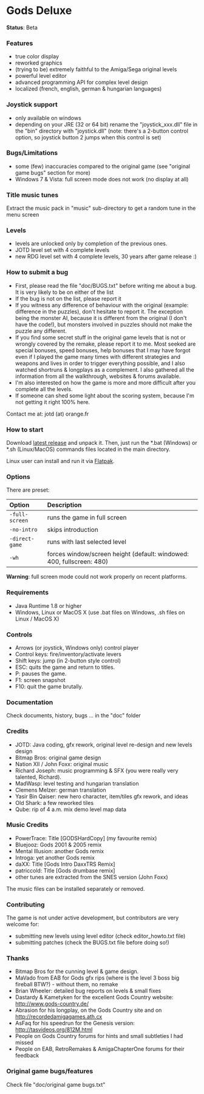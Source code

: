 # Gods Deluxe

**Status**: Beta

### Features
- true color display
- reworked graphics
- (trying to be) extremely faithful to the Amiga/Sega original levels
- powerful level editor
- advanced programming API for complex level design
- localized (french, english, german & hungarian languages)

### Joystick support
- only available on windows
- depending on your JRE (32 or 64 bit) rename the "joystick_xxx.dll" file in the "bin" directory with "joystick.dll"
  (note: there's a 2-button control option, so joystick button 2 jumps when this control is set)
  
### Bugs/Limitations
- some (few) inaccuracies compared to the original game (see "original game bugs" section for more)
- Windows 7 & Vista: full screen mode does not work (no display at all)

### Title music tunes
Extract the music pack in "music" sub-directory to get a random tune in the menu screen

### Levels
- levels are unlocked only by completion of the previous ones.
- JOTD level set with 4 complete levels
- new RDG level set with 4 complete levels, 30 years after game release :)

### How to submit a bug
- First, please read the file "doc/BUGS.txt" before writing me about a bug. It is very likely to be on
  either of the list
- If the bug is not on the list, please report it
- If you witness any difference of behaviour with the original (example: difference in the puzzles),
  don't hesitate to report it. The exception being the monster AI,  because it is different from the
  original (I don't have the code!), but monsters involved in puzzles should not make the puzzle any
  different.
- If you find some secret stuff in the original game levels that is not or wrongly covered by the remake,
  please report it to me. Most seeked are special bonuses, speed bonuses, help bonuses that I may have
  forgot even if I played the game many times with different strategies and weapons and lives in order to
  trigger everything possible, and I also watched shortruns & longplays as a complement. I also gathered
  all the information from all the walkthrough, websites & forums available.
- I'm also interested on how the game is more and more difficult after you complete all the levels.
- If someone can shed some light about the scoring system, because I'm not getting it right 100% here.

Contact me at: jotd (at) orange.fr

### How to start
Download [latest release](https://github.com/jotd666/gods-deluxe/releases) and unpack it.
Then, just run the *.bat (Windows) or *.sh (Linux/MacOS) commands files located in the main directory.

Linux user can install and run it via [Flatpak](https://flathub.org/it/apps/io.github.jotd666.gods-deluxe).

### Options
There are preset:

| Option            | Description                                                           |
| :---------------- | :-------------------------------------------------------------------- |
| `-full-screen`    | runs the game in full screen                                          |
| `-no-intro`       | skips introduction                                                    |
| `-direct-game`    | runs with last selected level                                         |
| `-wh`             | forces window/screen height (default: windowed: 400, fullscreen: 480) |

**Warning**: full screen mode could not work properly on recent platforms.

### Requirements
- Java Runtime 1.8 or higher
- Windows, Linux or MacOS X (use .bat files on Windows, .sh files on Linux / MacOS X)

### Controls
- Arrows (or joystick, Windows only) control player
- Control keys: fire/inventory/activate levers
- Shift keys: jump (in 2-button style control)
- ESC: quits the game and return to titles.
- P:   pauses the game.
- F1:  screen snapshot
- F10: quit the game brutally.

### Documentation
Check documents, history, bugs ... in the "doc" folder

### Credits
- JOTD: Java coding, gfx rework, original level re-design and new levels design
- Bitmap Bros: original game design
- Nation XII / John Foxx: original music
- Richard Joseph: music programming & SFX (you were really very talented, Richard).
- MadWasp: level testing and hungarian translation
- Clemens Melzer: german translation
- Yasir Bin Qaiser: new hero character, item/tiles gfx rework, and ideas
- Old Shark: a few reworked tiles
- Qube: rip of 4 a.m. mix demo level map data

### Music Credits
- PowerTrace: Title [GODSHardCopy] (my favourite remix)
- Bluejooz: Gods 2001 & 2005 remix
- Mental Illusion: another Gods remix
- Introga: yet another Gods remix
- daXX: Title [Gods Intro DaxxTRS Remix]
- patriccold: Title [Gods drumbase remix]
- other tunes are extracted from the SNES version (John Foxx)

The music files can be installed separately or removed.

### Contributing
The game is not under active development, but contributors are very welcome for:
- submitting new levels using level editor (check editor_howto.txt file)
- submitting patches (check the BUGS.txt file before doing so!)

### Thanks
- Bitmap Bros for the cunning level & game design.
- MaVado from EAB for Gods gfx rips (where is the level 3 boss big fireball BTW?) - without them, no remake
- Brian Wheeler: detailed bug reports on levels & small fixes
- Dastardy & Kametyken for the excellent Gods Country website: http://www.gods-country.de/
- Abrasion for his longplay, on the Gods Country site and on http://recordedamigagames.ath.cx
- AsFaq for his speedrun for the Genesis version: http://tasvideos.org/812M.html
- People on Gods Country forums for hints and small subtleties I had missed
- People on EAB, RetroRemakes & AmigaChapterOne forums for their feedback

### Original game bugs/features
Check file "doc/original game bugs.txt"

